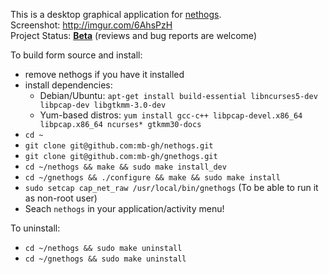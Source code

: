This is a desktop graphical application for [nethogs](https://github.com/raboof/nethogs).    
Screenshot: http://imgur.com/6AhsPzH   
Project Status: [__Beta__](https://en.wikipedia.org/wiki/Software_release_life_cycle#Beta) (reviews and bug reports are welcome)

To build form source and install:
* remove nethogs if you have it installed
* install dependencies:
  * Debian/Ubuntu: `apt-get install build-essential libncurses5-dev libpcap-dev libgtkmm-3.0-dev`
  * Yum-based distros: `yum install gcc-c++ libpcap-devel.x86_64 libpcap.x86_64 ncurses* gtkmm30-docs`
* `cd ~`
* `git clone git@github.com:mb-gh/nethogs.git`
* `git clone git@github.com:mb-gh/gnethogs.git`
* `cd ~/nethogs && make && sudo make install_dev`
* `cd ~/gnethogs && ./configure && make && sudo make install`
* `sudo setcap cap_net_raw /usr/local/bin/gnethogs` (To be able to run it as non-root user)
* Seach `nethogs` in your application/activity menu!

To uninstall:
* `cd ~/nethogs && sudo make uninstall`
* `cd ~/gnethogs && sudo make uninstall`
